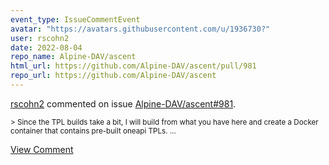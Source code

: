 ```yaml
---
event_type: IssueCommentEvent
avatar: "https://avatars.githubusercontent.com/u/1936730?"
user: rscohn2
date: 2022-08-04
repo_name: Alpine-DAV/ascent
html_url: https://github.com/Alpine-DAV/ascent/pull/981
repo_url: https://github.com/Alpine-DAV/ascent
---
```


<a href='https://github.com/rscohn2' target='_blank'>rscohn2</a> commented on issue <a href='https://github.com/Alpine-DAV/ascent/pull/981' target='_blank'>Alpine-DAV/ascent#981</a>.

<small>> Since the TPL builds take a bit, I will build from what you have here and create a Docker container that contains pre-built oneapi TPLs....</small>

<a href='https://github.com/Alpine-DAV/ascent/pull/981' target='_blank'>View Comment</a>